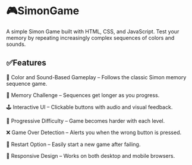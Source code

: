 # 🎮SimonGame
A simple Simon Game built with HTML, CSS, and JavaScript. Test your memory by repeating increasingly complex sequences of colors and sounds.
## ✅Features
🔴 Color and Sound-Based Gameplay – Follows the classic Simon memory sequence game.

🧠 Memory Challenge – Sequences get longer as you progress.

🕹️ Interactive UI – Clickable buttons with audio and visual feedback.

🚀 Progressive Difficulty – Game becomes harder with each level.

❌ Game Over Detection – Alerts you when the wrong button is pressed.

🔁 Restart Option – Easily start a new game after failing.

📱 Responsive Design – Works on both desktop and mobile browsers.
